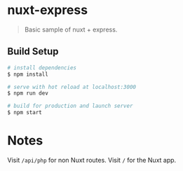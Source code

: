 # nuxt-express

> Basic sample of nuxt + express.

## Build Setup

``` bash
# install dependencies
$ npm install

# serve with hot reload at localhost:3000
$ npm run dev

# build for production and launch server
$ npm start
```

# Notes

Visit `/api/php` for non Nuxt routes. Visit `/` for the Nuxt app.
